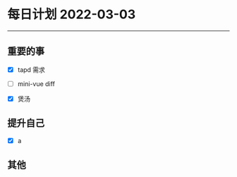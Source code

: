 #  每日计划 2022-03-03
---
## 重要的事
- [x]  tapd 需求
- [ ]  mini-vue diff
- [x]  煲汤



## 提升自己
- [x]  a
  



## 其他








